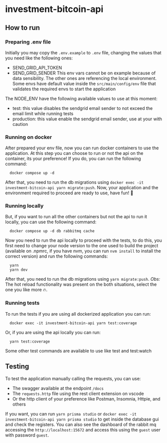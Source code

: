 # investment-bitcoin-api

## How to run

### Preparing .env file
Initially you may copy the `.env.example` to `.env` file, changing the values that you need like the following ones:
- SEND_GRID_API_TOKEN
- SEND_GRID_SENDER
This env vars cannot be on example because of data sensibility. The other ones are referencing the local environment.
Some envs have default value inside the `src/main/config/env` file that validates the required envs to start the application

The NODE_ENV have the following available values to use at this moment:
* test: this value disables the sendgrid email sender to not exceed the email limit while running tests
* production: this value enable the sendgrid email sender, use at your with caution

### Running on docker
After prepared your env file, now you can run docker containers to use the application. At this step you can choose to run or not the api on the container, its your preference!
If you do, you can run the following command:
````shell
  docker compose up -d
````
After that, you need to run the db migrations using `docker exec -it investment-bitcoin-api yarn migrate:push`.
Now, your application and the environment required to proceed are ready to use, have fun! 🚀

### Running locally
But, if you want to run all the other containers but not the api to run it locally, you can use the following command:
````shell
  docker compose up -d db rabbitmq cache
````
Now you need to run the api locally to proceed with the tests, to do this, you first need to change your node version to the one used to build the project (available on .npmrc, if you have nvm, you can run `nvm install` to install the correct version) and run the following commands:
````shell
  yarn
  yarn dev
````
After that, you need to run the db migrations using `yarn migrate:push`.
*Obs:* The hot reload functionality was present on the both situations, select the one you like more 🔥.

### Running tests
To run the tests if you are using all dockerized application you can run:
````shell
  docker exec -it investment-bitcoin-api yarn test:coverage
````
Or, if you are using the api locally you can run:
````shell
  yarn test:coverage
````
Some other test commands are available to use like test and test:watch 

## Testing

To test the application manually calling the requests, you can use:
* The swagger available at the endpoint `/docs`
* The `requests.http` file using the rest client extension on vscode
* Or the http client of your preference like Postman, Insomnia, Httpie, and others

If you want, you can run `yarn prisma studio` or `docker exec -it investment-bitcoin-api yarn prisma studio` to get inside the database gui and check the registers.
You can also see the dashboard of the rabbit mq accessing the `http://localhost:15672` and access this using the `guest` user with password `guest`. 